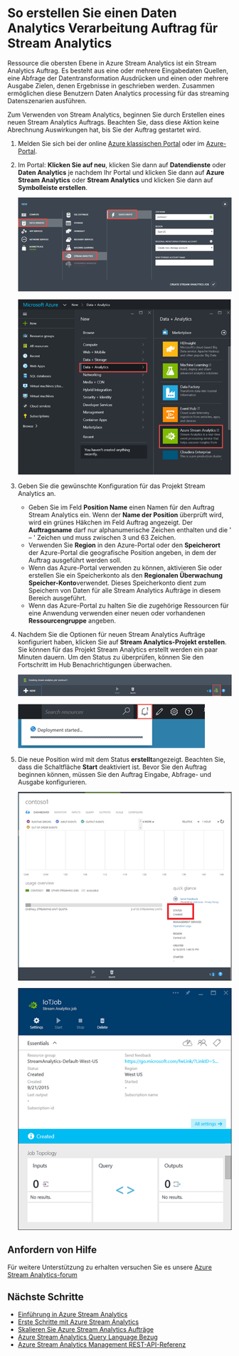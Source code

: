 <properties 
    pageTitle="So erstellen Sie einen Daten Analytics Verarbeitung Auftrag für Stream Analytics | Microsoft Azure" 
    description="Erstellen Sie einen Daten Analytics Verarbeitung Auftrag für Stream Analytics | Learning Path Segment an."
    keywords="Verarbeitung von Analysen"
    documentationCenter=""
    services="stream-analytics"
    authors="jeffstokes72" 
    manager="jhubbard" 
    editor="cgronlun"/>

<tags 
    ms.service="stream-analytics" 
    ms.devlang="na" 
    ms.topic="article" 
    ms.tgt_pltfrm="na" 
    ms.workload="data-services" 
    ms.date="09/26/2016" 
    ms.author="jeffstok"/> 

# <a name="how-to-create-a-data-analytics-processing-job-for-stream-analytics"></a>So erstellen Sie einen Daten Analytics Verarbeitung Auftrag für Stream Analytics

Ressource die obersten Ebene in Azure Stream Analytics ist ein Stream Analytics Auftrag.  Es besteht aus eine oder mehrere Eingabedaten Quellen, eine Abfrage der Datentransformation Ausdrücken und einen oder mehrere Ausgabe Zielen, denen Ergebnisse in geschrieben werden. Zusammen ermöglichen diese Benutzern Daten Analytics processing für das streaming Datenszenarien ausführen.

Zum Verwenden von Stream Analytics, beginnen Sie durch Erstellen eines neuen Stream Analytics Auftrags.  Beachten Sie, dass diese Aktion keine Abrechnung Auswirkungen hat, bis Sie der Auftrag gestartet wird.

1.  Melden Sie sich bei der online [Azure klassischen Portal](http://manage.windowsazure.com) oder im [Azure-Portal](https://portal.azure.com/).
2.  Im Portal: **Klicken Sie auf neu**, klicken Sie dann auf **Datendienste** oder **Daten Analytics** je nachdem Ihr Portal und klicken Sie dann auf **Azure Stream Analytics** oder **Stream Analytics** und klicken Sie dann auf **Symbolleiste erstellen**.

    ![Verarbeitung von Analysen Auftrag-Assistenten](./media/stream-analytics-create-a-job/1-stream-analytics-create-a-job.png)  

    ![Erstellen von Daten Analytics processing Position](./media/stream-analytics-create-a-job/4-stream-analytics-create-a-job.png)  

3.  Geben Sie die gewünschte Konfiguration für das Projekt Stream Analytics an.
    - Geben Sie im Feld **Position Name** einen Namen für den Auftrag Stream Analytics ein. Wenn der **Name der Position** überprüft wird, wird ein grünes Häkchen im Feld Auftrag angezeigt. Der **Auftragsname** darf nur alphanumerische Zeichen enthalten und die ' – ' Zeichen und muss zwischen 3 und 63 Zeichen.
    - Verwenden Sie **Region** in den Azure-Portal oder den **Speicherort** der Azure-Portal die geografische Position angeben, in dem der Auftrag ausgeführt werden soll.
    - Wenn das Azure-Portal verwenden zu können, aktivieren Sie oder erstellen Sie ein Speicherkonto als den **Regionalen Überwachung Speicher-Konto**verwendet. Dieses Speicherkonto dient zum Speichern von Daten für alle Stream Analytics Aufträge in diesem Bereich ausgeführt.
    - Wenn das Azure-Portal zu halten Sie die zugehörige Ressourcen für eine Anwendung verwenden einer neuen oder vorhandenen **Ressourcengruppe** angeben.

4.  Nachdem Sie die Optionen für neuen Stream Analytics Aufträge konfiguriert haben, klicken Sie auf **Stream Analytics-Projekt erstellen**. Sie können für das Projekt Stream Analytics erstellt werden ein paar Minuten dauern. Um den Status zu überprüfen, können Sie den Fortschritt im Hub Benachrichtigungen überwachen.

    ![Daten Analytics Verarbeitung Auftrag Notfications hub](./media/stream-analytics-create-a-job/2-stream-analytics-create-a-job.png)  

    ![Azure Portals Daten Analytics processing Auftrag erstellen Auftrag.](./media/stream-analytics-create-a-job/5-stream-analytics-create-a-job.png)  

5.  Die neue Position wird mit dem Status **erstellt**angezeigt. Beachten Sie, dass die Schaltfläche **Start** deaktiviert ist. Bevor Sie den Auftrag beginnen können, müssen Sie den Auftrag Eingabe, Abfrage- und Ausgabe konfigurieren.

    ![Verarbeitung von Analysen Projekt Projekt Status](./media/stream-analytics-create-a-job/3-stream-analytics-create-a-job.png)  

    ![Azure Portals Daten Analytics processing Position des Projektstatus](./media/stream-analytics-create-a-job/6-stream-analytics-create-a-job.png)  

## <a name="get-help"></a>Anfordern von Hilfe
Für weitere Unterstützung zu erhalten versuchen Sie es unsere [Azure Stream Analytics-forum](https://social.msdn.microsoft.com/Forums/en-US/home?forum=AzureStreamAnalytics)

## <a name="next-steps"></a>Nächste Schritte

- [Einführung in Azure Stream Analytics](stream-analytics-introduction.md)
- [Erste Schritte mit Azure Stream Analytics](stream-analytics-get-started.md)
- [Skalieren Sie Azure Stream Analytics Aufträge](stream-analytics-scale-jobs.md)
- [Azure Stream Analytics Query Language Bezug](https://msdn.microsoft.com/library/azure/dn834998.aspx)
- [Azure Stream Analytics Management REST-API-Referenz](https://msdn.microsoft.com/library/azure/dn835031.aspx)

